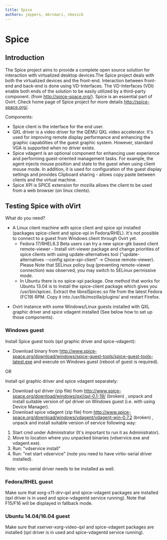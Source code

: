 ```yaml
---
title: Spice
authors: jaypers, mkrcmari, nkesick
---
```


# Spice

## Introduction

The Spice project aims to provide a complete open source solution for interaction with virtualized desktop devices.The Spice project deals with both the virtualized devices and the front-end. Interaction between front-end and back-end is done using VD-Interfaces. The VD-Interfaces (VDI) enable both ends of the solution to be easily utilized by a third-party component. (from <http://spice-space.org/>). Spice is an essential part of Ovirt. Check home page of Spice project for more details <http://spice-space.org/>.

Components:

*   Spice client is the interface for the end user.
*   QXL driver is a video driver for the QEMU QXL video accelerator. It's used for improving remote display performance and enhancing the graphic capabilities of the guest graphic system. However, standard VGA is supported when no driver exists.
*   Spice vdagent is an optional component for enhancing user experience and performing guest-oriented management tasks. For example, the agent injects mouse position and state to the guest when using client mouse mode. In addition, it is used for configuration of the guest display settings and provides Clipboard sharing - allows copy paste between clients and the virtual machine.
*   Spice XPI is SPICE extension for mozilla allows the client to be used from a web browser (on linux clients).

## Testing Spice with oVirt

What do you need?

*   A Linux client machine with spice client and spice xpi installed (packages spice-client and spice-xpi in Fedora/RHEL). It's not possible to connect to a guest from Windows client through Ovirt yet.
    -   Fedora 17/RHEL6.3 Beta users can try a new spice-gtk based client remote-viewer - Install virt-viewer package and change priorities of spice clients with using update-alternatives tool ("update-alternatives --config spice-xpi-client" -> Choose remote-viewer). Please Note that SELinux policy bug (preventing remote-viewer connection) was observed, you may switch to SELinux permissive mode.
    -   In Ubuntu there is no spice-xpi package. One method that works for Ubuntu 13.04 is to Install the spice-client package which gives you /usr/bin/spicec. Extract the libnsISpicec.so file from the latest Fedora (FC19) RPM. Copy it into /usr/lib/mozilla/plugins/ and restart Firefox.

<!-- -->

*   Ovirt instance with some Windows/Linux guests installed with QXL graphic driver and spice vdagent installed (See below how to set up those components).

### Windows guest

Install Spice guest tools (qxl graphic driver and spice-vdagent):

*   Download binary from <http://www.spice-space.org/download/windows/spice-guest-tools/spice-guest-tools-latest.exe> and execute on Windows guest (reboot of guest is required).

OR

Install qxl graphic driver and spice vdagent separately:

*   Download qxl driver (zip file) from <http://www.spice-space.org/download/windows/qxl/qxl-0.1-19/> (broken) , unpack and install suitable version of qxl driver on Windows guest (i.e. with using Device Manager).
*   Download spice vdagent (zip file) from <http://www.spice-space.org/download/windows/vdagent/vdagent-win-0.7.2> (broken) , unpack and install suitable version of service following way:

1.  Start cmd under Administrator (It's important to run it as Administrator).
2.  Move to location where you unpacked binaries (vdservice.exe and vdagent.exe).
3.  Run: "vdservice install"
4.  Run: "net start vdservice" (note you need to have virtio-serial driver installed).

Note: virtio-serial driver needs to be installed as well.

### Fedora/RHEL guest

Make sure that xorg-x11-drv-qxl and spice-vdagent packages are installed (qxl driver is in used and spice-vdagentd service running). Note that F15/F16 will be displayed in fallback mode.

### Ubuntu 14.04/16.04 guest

Make sure that xserver-xorg-video-qxl and spice-vdagent packages are installed (qxl driver is in used and spice-vdagentd service running).
